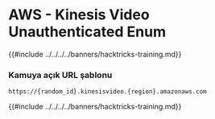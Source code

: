 # AWS - Kinesis Video Unauthenticated Enum

{{#include ../../../../banners/hacktricks-training.md}}

### Kamuya açık URL şablonu
```
https://{random_id}.kinesisvideo.{region}.amazonaws.com
```
{{#include ../../../../banners/hacktricks-training.md}}
